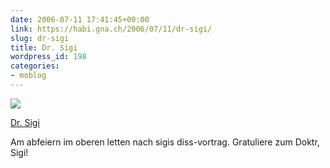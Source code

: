 ```yaml
---
date: 2006-07-11 17:41:45+00:00
link: https://habi.gna.ch/2006/07/11/dr-sigi/
slug: dr-sigi
title: Dr. Sigi
wordpress_id: 198
categories:
- moblog
---
```



 [![](https://static.flickr.com/1/187426376_1e1efa1a6a_m.jpg)](https://www.flickr.com/photos/habi/187426376/)
   

 
  [Dr. Sigi](https://www.flickr.com/photos/habi/187426376/)
    

 



Am abfeiern im oberen letten nach sigis diss-vortrag. Gratuliere zum Doktr, Sigi!
  

